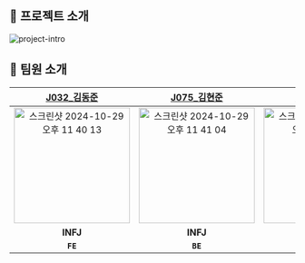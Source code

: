 ## 🐙 프로젝트 소개
![project-intro](https://github.com/user-attachments/assets/0df1909c-436d-4516-a639-78c4088e9871)


## 🧸 팀원 소개
| [J032_김동준](https://github.com/djk01281) | [J075_김현준](https://github.com/Tolerblanc) | [J097_민서진](https://github.com/summersummerwhy) | [J162_유성민](https://github.com/ezcolin2) | [J248_진예원](https://github.com/yewonJin) |
|:----------------------------------------:|:------------------------------------------:|:------------------------------------------------:|:----------------------------------------:|:----------------------------------------:|
| <img width="204" alt="스크린샷 2024-10-29 오후 11 40 13" src="https://github.com/user-attachments/assets/96e153b5-7254-4354-b17f-7436eb2a5734"> | <img width="204" alt="스크린샷 2024-10-29 오후 11 41 04" src="https://github.com/user-attachments/assets/e093f852-a6ea-4937-b0ce-b89276bd7135"> | <img width="204" alt="스크린샷 2024-10-29 오후 11 41 55" src="https://github.com/user-attachments/assets/0f638ba9-a1ad-47b8-a874-957c0119384c"> | <img width="204" alt="스크린샷 2024-10-29 오후 11 41 00" src="https://github.com/user-attachments/assets/1d77b650-70f1-4dee-9489-dc0122b7c9ff"> | <img width="204" alt="스크린샷 2024-10-29 오후 11 40 31" src="https://github.com/user-attachments/assets/db99b6b2-ae06-4758-8687-17ebb860a52b"> |
|                   **INFJ**                   |                   **INFJ**                   |                   **INTP**                   |                   **INFP**                   |                   **ISTJ**                   |
|      **`FE`**      |      **`BE`**      |      **`BE`**      |      **`BE`**      |      **`FE`**      |

